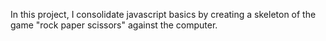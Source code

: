 In this project, I consolidate javascript basics by creating a skeleton of the game "rock paper scissors" against the computer.